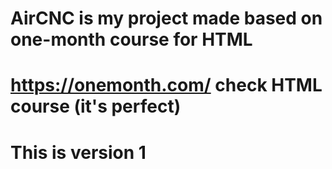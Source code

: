 # AirCNC is my project made based on one-month course for HTML
# https://onemonth.com/ check HTML course (it's perfect)
# This is version 1
